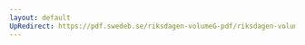 ```yaml
---
layout: default
UpRedirect: https://pdf.swedeb.se/riksdagen-volumeG-pdf/riksdagen-volumeG-pdf/data/199495/reg_199495_FiU/reg_199495_FiU_0015.pdf
---
```

